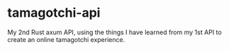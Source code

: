 # tamagotchi-api
My 2nd Rust axum API, using the things I have learned from my 1st API to create an online tamagotchi experience.
